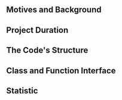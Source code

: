 ## Motives and Background

## Project Duration

## The Code's Structure

## Class and Function Interface

## Statistic
